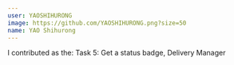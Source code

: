 ```yaml
---
user: YAOSHIHURONG
image: https://github.com/YAOSHIHURONG.png?size=50
name: YAO Shihurong
---
```

I contributed as the: Task 5: Get a status badge, Delivery Manager

